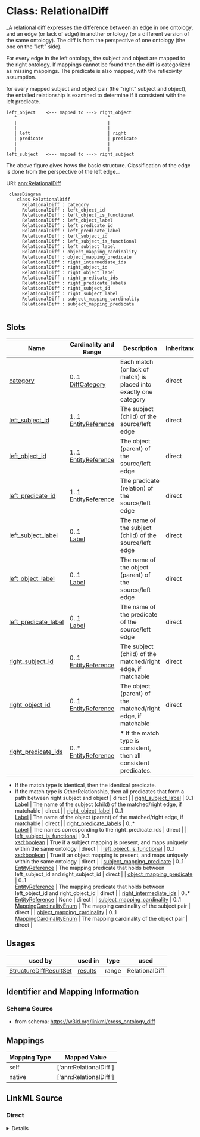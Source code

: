 # Class: RelationalDiff
_A relational diff expresses the difference between an edge in one ontology, and an edge (or lack of edge) in
another ontology (or a different version of the same ontology). The diff is from the perspective of one
ontology (the one on the "left" side).

For every edge in the left ontology, the subject and object are mapped to the right ontology.
If mappings cannot be found then the diff is categorized as missing mappings.
The predicate is also mapped, with the reflexivity assumption.

for every mapped subject and object pair (the "right" subject and object), the entailed relationship
is examined to determine if it consistent with the left predicate.

```
left_object    <--- mapped to ---> right_object
   ^                                  ^
   |                                  |
   |                                  |
   | left                             | right
   | predicate                        | predicate
   |                                  |
   |                                  |
left_subject   <--- mapped to ---> right_subject
```

The above figure gives hows the basic structure. Classification of the edge is done from the perspective
of the left edge._





URI: [ann:RelationalDiff](https://w3id.org/linkml/text_annotator/RelationalDiff)


```{mermaid}
 classDiagram
    class RelationalDiff
      RelationalDiff : category
      RelationalDiff : left_object_id
      RelationalDiff : left_object_is_functional
      RelationalDiff : left_object_label
      RelationalDiff : left_predicate_id
      RelationalDiff : left_predicate_label
      RelationalDiff : left_subject_id
      RelationalDiff : left_subject_is_functional
      RelationalDiff : left_subject_label
      RelationalDiff : object_mapping_cardinality
      RelationalDiff : object_mapping_predicate
      RelationalDiff : right_intermediate_ids
      RelationalDiff : right_object_id
      RelationalDiff : right_object_label
      RelationalDiff : right_predicate_ids
      RelationalDiff : right_predicate_labels
      RelationalDiff : right_subject_id
      RelationalDiff : right_subject_label
      RelationalDiff : subject_mapping_cardinality
      RelationalDiff : subject_mapping_predicate
      
```



<!-- no inheritance hierarchy -->


## Slots

| Name | Cardinality and Range | Description | Inheritance |
| ---  | --- | --- | --- |
| [category](category.md) | 0..1 <br/> [DiffCategory](DiffCategory.md) | Each match (or lack of match) is placed into exactly one category  | direct |
| [left_subject_id](left_subject_id.md) | 1..1 <br/> [EntityReference](EntityReference.md) | The subject (child) of the source/left edge  | direct |
| [left_object_id](left_object_id.md) | 1..1 <br/> [EntityReference](EntityReference.md) | The object (parent) of the source/left edge  | direct |
| [left_predicate_id](left_predicate_id.md) | 1..1 <br/> [EntityReference](EntityReference.md) | The predicate (relation) of the source/left edge  | direct |
| [left_subject_label](left_subject_label.md) | 0..1 <br/> [Label](Label.md) | The name of the subject (child) of the source/left edge  | direct |
| [left_object_label](left_object_label.md) | 0..1 <br/> [Label](Label.md) | The name of the object (parent) of the source/left edge  | direct |
| [left_predicate_label](left_predicate_label.md) | 0..1 <br/> [Label](Label.md) | The name of the predicate of the source/left edge  | direct |
| [right_subject_id](right_subject_id.md) | 0..1 <br/> [EntityReference](EntityReference.md) | The subject (child) of the matched/right edge, if matchable  | direct |
| [right_object_id](right_object_id.md) | 0..1 <br/> [EntityReference](EntityReference.md) | The object (parent) of the matched/right edge, if matchable  | direct |
| [right_predicate_ids](right_predicate_ids.md) | 0..* <br/> [EntityReference](EntityReference.md) | * If the match type is consistent, then all consistent predicates.
* If the match type is identical, then the identical predicate.
* If the match type is OtherRelationship, then all predicates that form a path between right subject and object  | direct |
| [right_subject_label](right_subject_label.md) | 0..1 <br/> [Label](Label.md) | The name of the subject (child) of the matched/right edge, if matchable  | direct |
| [right_object_label](right_object_label.md) | 0..1 <br/> [Label](Label.md) | The name of the object (parent) of the matched/right edge, if matchable  | direct |
| [right_predicate_labels](right_predicate_labels.md) | 0..* <br/> [Label](Label.md) | The names corresponding to the right_predicate_ids  | direct |
| [left_subject_is_functional](left_subject_is_functional.md) | 0..1 <br/> [xsd:boolean](http://www.w3.org/2001/XMLSchema#boolean) | True if a subject mapping is present, and maps uniquely within the same ontology  | direct |
| [left_object_is_functional](left_object_is_functional.md) | 0..1 <br/> [xsd:boolean](http://www.w3.org/2001/XMLSchema#boolean) | True if an object mapping is present, and maps uniquely within the same ontology  | direct |
| [subject_mapping_predicate](subject_mapping_predicate.md) | 0..1 <br/> [EntityReference](EntityReference.md) | The mapping predicate that holds between left_subject_id and right_subject_id  | direct |
| [object_mapping_predicate](object_mapping_predicate.md) | 0..1 <br/> [EntityReference](EntityReference.md) | The mapping predicate that holds between left_object_id and right_object_id  | direct |
| [right_intermediate_ids](right_intermediate_ids.md) | 0..* <br/> [EntityReference](EntityReference.md) | None  | direct |
| [subject_mapping_cardinality](subject_mapping_cardinality.md) | 0..1 <br/> [MappingCardinalityEnum](MappingCardinalityEnum.md) | The mapping cardinality of the subject pair  | direct |
| [object_mapping_cardinality](object_mapping_cardinality.md) | 0..1 <br/> [MappingCardinalityEnum](MappingCardinalityEnum.md) | The mapping cardinality of the object pair  | direct |



## Usages

| used by | used in | type | used |
| ---  | --- | --- | --- |
| [StructureDiffResultSet](StructureDiffResultSet.md) | [results](results.md) | range | RelationalDiff |



## Identifier and Mapping Information







### Schema Source


* from schema: https://w3id.org/linkml/cross_ontology_diff





## Mappings

| Mapping Type | Mapped Value |
| ---  | ---  |
| self | ['ann:RelationalDiff']|join(', ') |
| native | ['ann:RelationalDiff']|join(', ') |


## LinkML Source

<!-- TODO: investigate https://stackoverflow.com/questions/37606292/how-to-create-tabbed-code-blocks-in-mkdocs-or-sphinx -->

### Direct

<details>
```yaml
name: RelationalDiff
description: "A relational diff expresses the difference between an edge in one ontology,\
  \ and an edge (or lack of edge) in\nanother ontology (or a different version of\
  \ the same ontology). The diff is from the perspective of one\nontology (the one\
  \ on the \"left\" side).\n\nFor every edge in the left ontology, the subject and\
  \ object are mapped to the right ontology.\nIf mappings cannot be found then the\
  \ diff is categorized as missing mappings.\nThe predicate is also mapped, with the\
  \ reflexivity assumption.\n\nfor every mapped subject and object pair (the \"right\"\
  \ subject and object), the entailed relationship\nis examined to determine if it\
  \ consistent with the left predicate.\n\n```\nleft_object    <--- mapped to --->\
  \ right_object\n   ^                                  ^\n   |                  \
  \                |\n   |                                  |\n   | left         \
  \                    | right\n   | predicate                        | predicate\n\
  \   |                                  |\n   |                                 \
  \ |\nleft_subject   <--- mapped to ---> right_subject\n```\n\nThe above figure gives\
  \ hows the basic structure. Classification of the edge is done from the perspective\n\
  of the left edge."
from_schema: https://w3id.org/linkml/cross_ontology_diff
rank: 1000
attributes:
  category:
    name: category
    description: Each match (or lack of match) is placed into exactly one category
    from_schema: https://w3id.org/linkml/cross_ontology_diff
    rank: 1000
    range: DiffCategory
  left_subject_id:
    name: left_subject_id
    description: The subject (child) of the source/left edge
    from_schema: https://w3id.org/linkml/cross_ontology_diff
    rank: 1000
    mixins:
    - left_side
    - subject
    range: EntityReference
    required: true
  left_object_id:
    name: left_object_id
    description: The object (parent) of the source/left edge
    from_schema: https://w3id.org/linkml/cross_ontology_diff
    rank: 1000
    mixins:
    - left_side
    - object
    range: EntityReference
    required: true
  left_predicate_id:
    name: left_predicate_id
    description: The predicate (relation) of the source/left edge
    from_schema: https://w3id.org/linkml/cross_ontology_diff
    rank: 1000
    mixins:
    - left_side
    - predicate
    range: EntityReference
    required: true
  left_subject_label:
    name: left_subject_label
    description: The name of the subject (child) of the source/left edge
    from_schema: https://w3id.org/linkml/cross_ontology_diff
    rank: 1000
    mixins:
    - left_side
    - subject
    - label
    range: Label
  left_object_label:
    name: left_object_label
    description: The name of the object (parent) of the source/left edge
    from_schema: https://w3id.org/linkml/cross_ontology_diff
    rank: 1000
    mixins:
    - left_side
    - object
    - label
    range: Label
  left_predicate_label:
    name: left_predicate_label
    description: The name of the predicate of the source/left edge
    from_schema: https://w3id.org/linkml/cross_ontology_diff
    rank: 1000
    mixins:
    - left_side
    - predicate
    - label
    range: Label
  right_subject_id:
    name: right_subject_id
    description: The subject (child) of the matched/right edge, if matchable
    from_schema: https://w3id.org/linkml/cross_ontology_diff
    rank: 1000
    mixins:
    - right_side
    - subject
    range: EntityReference
  right_object_id:
    name: right_object_id
    description: The object (parent) of the matched/right edge, if matchable
    from_schema: https://w3id.org/linkml/cross_ontology_diff
    rank: 1000
    mixins:
    - right_side
    - object
    range: EntityReference
  right_predicate_ids:
    name: right_predicate_ids
    description: '* If the match type is consistent, then all consistent predicates.

      * If the match type is identical, then the identical predicate.

      * If the match type is OtherRelationship, then all predicates that form a path
      between right subject and object'
    from_schema: https://w3id.org/linkml/cross_ontology_diff
    rank: 1000
    mixins:
    - right_side
    - predicate
    multivalued: true
    range: EntityReference
  right_subject_label:
    name: right_subject_label
    description: The name of the subject (child) of the matched/right edge, if matchable
    from_schema: https://w3id.org/linkml/cross_ontology_diff
    rank: 1000
    mixins:
    - right_side
    - subject
    - label
    range: Label
  right_object_label:
    name: right_object_label
    description: The name of the object (parent) of the matched/right edge, if matchable
    from_schema: https://w3id.org/linkml/cross_ontology_diff
    rank: 1000
    mixins:
    - right_side
    - object
    - label
    range: Label
  right_predicate_labels:
    name: right_predicate_labels
    description: The names corresponding to the right_predicate_ids
    from_schema: https://w3id.org/linkml/cross_ontology_diff
    rank: 1000
    mixins:
    - right_side
    - predicate
    - label
    multivalued: true
    range: Label
  left_subject_is_functional:
    name: left_subject_is_functional
    description: True if a subject mapping is present, and maps uniquely within the
      same ontology
    from_schema: https://w3id.org/linkml/cross_ontology_diff
    rank: 1000
    mixins:
    - left_side
    - is_functional
  left_object_is_functional:
    name: left_object_is_functional
    description: True if an object mapping is present, and maps uniquely within the
      same ontology
    from_schema: https://w3id.org/linkml/cross_ontology_diff
    rank: 1000
    mixins:
    - left_side
    - is_functional
  subject_mapping_predicate:
    name: subject_mapping_predicate
    description: The mapping predicate that holds between left_subject_id and right_subject_id
    from_schema: https://w3id.org/linkml/cross_ontology_diff
    rank: 1000
    mixins:
    - subject
    - predicate
    range: EntityReference
  object_mapping_predicate:
    name: object_mapping_predicate
    description: The mapping predicate that holds between left_object_id and right_object_id
    from_schema: https://w3id.org/linkml/cross_ontology_diff
    rank: 1000
    mixins:
    - subject
    - predicate
    range: EntityReference
  right_intermediate_ids:
    name: right_intermediate_ids
    from_schema: https://w3id.org/linkml/cross_ontology_diff
    rank: 1000
    multivalued: true
    range: EntityReference
  subject_mapping_cardinality:
    name: subject_mapping_cardinality
    description: The mapping cardinality of the subject pair
    from_schema: https://w3id.org/linkml/cross_ontology_diff
    rank: 1000
    range: MappingCardinalityEnum
  object_mapping_cardinality:
    name: object_mapping_cardinality
    description: The mapping cardinality of the object pair
    from_schema: https://w3id.org/linkml/cross_ontology_diff
    rank: 1000
    range: MappingCardinalityEnum

```
</details>

### Induced

<details>
```yaml
name: RelationalDiff
description: "A relational diff expresses the difference between an edge in one ontology,\
  \ and an edge (or lack of edge) in\nanother ontology (or a different version of\
  \ the same ontology). The diff is from the perspective of one\nontology (the one\
  \ on the \"left\" side).\n\nFor every edge in the left ontology, the subject and\
  \ object are mapped to the right ontology.\nIf mappings cannot be found then the\
  \ diff is categorized as missing mappings.\nThe predicate is also mapped, with the\
  \ reflexivity assumption.\n\nfor every mapped subject and object pair (the \"right\"\
  \ subject and object), the entailed relationship\nis examined to determine if it\
  \ consistent with the left predicate.\n\n```\nleft_object    <--- mapped to --->\
  \ right_object\n   ^                                  ^\n   |                  \
  \                |\n   |                                  |\n   | left         \
  \                    | right\n   | predicate                        | predicate\n\
  \   |                                  |\n   |                                 \
  \ |\nleft_subject   <--- mapped to ---> right_subject\n```\n\nThe above figure gives\
  \ hows the basic structure. Classification of the edge is done from the perspective\n\
  of the left edge."
from_schema: https://w3id.org/linkml/cross_ontology_diff
rank: 1000
attributes:
  category:
    name: category
    description: Each match (or lack of match) is placed into exactly one category
    from_schema: https://w3id.org/linkml/cross_ontology_diff
    rank: 1000
    alias: category
    owner: RelationalDiff
    domain_of:
    - RelationalDiff
    range: DiffCategory
  left_subject_id:
    name: left_subject_id
    description: The subject (child) of the source/left edge
    from_schema: https://w3id.org/linkml/cross_ontology_diff
    rank: 1000
    mixins:
    - left_side
    - subject
    alias: left_subject_id
    owner: RelationalDiff
    domain_of:
    - RelationalDiff
    range: EntityReference
    required: true
  left_object_id:
    name: left_object_id
    description: The object (parent) of the source/left edge
    from_schema: https://w3id.org/linkml/cross_ontology_diff
    rank: 1000
    mixins:
    - left_side
    - object
    alias: left_object_id
    owner: RelationalDiff
    domain_of:
    - RelationalDiff
    range: EntityReference
    required: true
  left_predicate_id:
    name: left_predicate_id
    description: The predicate (relation) of the source/left edge
    from_schema: https://w3id.org/linkml/cross_ontology_diff
    rank: 1000
    mixins:
    - left_side
    - predicate
    alias: left_predicate_id
    owner: RelationalDiff
    domain_of:
    - RelationalDiff
    range: EntityReference
    required: true
  left_subject_label:
    name: left_subject_label
    description: The name of the subject (child) of the source/left edge
    from_schema: https://w3id.org/linkml/cross_ontology_diff
    rank: 1000
    mixins:
    - left_side
    - subject
    - label
    alias: left_subject_label
    owner: RelationalDiff
    domain_of:
    - RelationalDiff
    range: Label
  left_object_label:
    name: left_object_label
    description: The name of the object (parent) of the source/left edge
    from_schema: https://w3id.org/linkml/cross_ontology_diff
    rank: 1000
    mixins:
    - left_side
    - object
    - label
    alias: left_object_label
    owner: RelationalDiff
    domain_of:
    - RelationalDiff
    range: Label
  left_predicate_label:
    name: left_predicate_label
    description: The name of the predicate of the source/left edge
    from_schema: https://w3id.org/linkml/cross_ontology_diff
    rank: 1000
    mixins:
    - left_side
    - predicate
    - label
    alias: left_predicate_label
    owner: RelationalDiff
    domain_of:
    - RelationalDiff
    range: Label
  right_subject_id:
    name: right_subject_id
    description: The subject (child) of the matched/right edge, if matchable
    from_schema: https://w3id.org/linkml/cross_ontology_diff
    rank: 1000
    mixins:
    - right_side
    - subject
    alias: right_subject_id
    owner: RelationalDiff
    domain_of:
    - RelationalDiff
    range: EntityReference
  right_object_id:
    name: right_object_id
    description: The object (parent) of the matched/right edge, if matchable
    from_schema: https://w3id.org/linkml/cross_ontology_diff
    rank: 1000
    mixins:
    - right_side
    - object
    alias: right_object_id
    owner: RelationalDiff
    domain_of:
    - RelationalDiff
    range: EntityReference
  right_predicate_ids:
    name: right_predicate_ids
    description: '* If the match type is consistent, then all consistent predicates.

      * If the match type is identical, then the identical predicate.

      * If the match type is OtherRelationship, then all predicates that form a path
      between right subject and object'
    from_schema: https://w3id.org/linkml/cross_ontology_diff
    rank: 1000
    mixins:
    - right_side
    - predicate
    multivalued: true
    alias: right_predicate_ids
    owner: RelationalDiff
    domain_of:
    - RelationalDiff
    range: EntityReference
  right_subject_label:
    name: right_subject_label
    description: The name of the subject (child) of the matched/right edge, if matchable
    from_schema: https://w3id.org/linkml/cross_ontology_diff
    rank: 1000
    mixins:
    - right_side
    - subject
    - label
    alias: right_subject_label
    owner: RelationalDiff
    domain_of:
    - RelationalDiff
    range: Label
  right_object_label:
    name: right_object_label
    description: The name of the object (parent) of the matched/right edge, if matchable
    from_schema: https://w3id.org/linkml/cross_ontology_diff
    rank: 1000
    mixins:
    - right_side
    - object
    - label
    alias: right_object_label
    owner: RelationalDiff
    domain_of:
    - RelationalDiff
    range: Label
  right_predicate_labels:
    name: right_predicate_labels
    description: The names corresponding to the right_predicate_ids
    from_schema: https://w3id.org/linkml/cross_ontology_diff
    rank: 1000
    mixins:
    - right_side
    - predicate
    - label
    multivalued: true
    alias: right_predicate_labels
    owner: RelationalDiff
    domain_of:
    - RelationalDiff
    range: Label
  left_subject_is_functional:
    name: left_subject_is_functional
    description: True if a subject mapping is present, and maps uniquely within the
      same ontology
    from_schema: https://w3id.org/linkml/cross_ontology_diff
    rank: 1000
    mixins:
    - left_side
    - is_functional
    alias: left_subject_is_functional
    owner: RelationalDiff
    domain_of:
    - RelationalDiff
    range: boolean
  left_object_is_functional:
    name: left_object_is_functional
    description: True if an object mapping is present, and maps uniquely within the
      same ontology
    from_schema: https://w3id.org/linkml/cross_ontology_diff
    rank: 1000
    mixins:
    - left_side
    - is_functional
    alias: left_object_is_functional
    owner: RelationalDiff
    domain_of:
    - RelationalDiff
    range: boolean
  subject_mapping_predicate:
    name: subject_mapping_predicate
    description: The mapping predicate that holds between left_subject_id and right_subject_id
    from_schema: https://w3id.org/linkml/cross_ontology_diff
    rank: 1000
    mixins:
    - subject
    - predicate
    alias: subject_mapping_predicate
    owner: RelationalDiff
    domain_of:
    - RelationalDiff
    range: EntityReference
  object_mapping_predicate:
    name: object_mapping_predicate
    description: The mapping predicate that holds between left_object_id and right_object_id
    from_schema: https://w3id.org/linkml/cross_ontology_diff
    rank: 1000
    mixins:
    - subject
    - predicate
    alias: object_mapping_predicate
    owner: RelationalDiff
    domain_of:
    - RelationalDiff
    range: EntityReference
  right_intermediate_ids:
    name: right_intermediate_ids
    from_schema: https://w3id.org/linkml/cross_ontology_diff
    rank: 1000
    multivalued: true
    alias: right_intermediate_ids
    owner: RelationalDiff
    domain_of:
    - RelationalDiff
    range: EntityReference
  subject_mapping_cardinality:
    name: subject_mapping_cardinality
    description: The mapping cardinality of the subject pair
    from_schema: https://w3id.org/linkml/cross_ontology_diff
    rank: 1000
    alias: subject_mapping_cardinality
    owner: RelationalDiff
    domain_of:
    - RelationalDiff
    range: MappingCardinalityEnum
  object_mapping_cardinality:
    name: object_mapping_cardinality
    description: The mapping cardinality of the object pair
    from_schema: https://w3id.org/linkml/cross_ontology_diff
    rank: 1000
    alias: object_mapping_cardinality
    owner: RelationalDiff
    domain_of:
    - RelationalDiff
    range: MappingCardinalityEnum

```
</details>